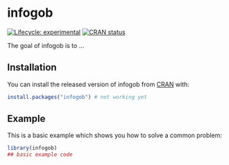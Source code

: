 
<!-- README.md is generated from README.Rmd. Please edit that file -->

# infogob

<!-- badges: start -->

[![Lifecycle:
experimental](https://img.shields.io/badge/lifecycle-experimental-orange.svg)](https://lifecycle.r-lib.org/articles/stages.html#experimental)
[![CRAN
status](https://www.r-pkg.org/badges/version/infogob)](https://CRAN.R-project.org/package=infogob)
<!-- badges: end -->

The goal of infogob is to …

## Installation

You can install the released version of infogob from
[CRAN](https://CRAN.R-project.org) with:

``` r
install.packages("infogob") # not working yet
```

## Example

This is a basic example which shows you how to solve a common problem:

``` r
library(infogob)
## basic example code
```
